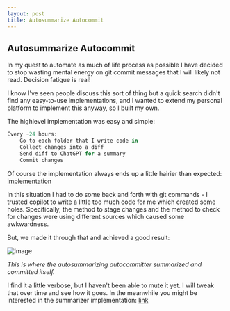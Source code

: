 ```yaml
---
layout: post
title: Autosummarize Autocommit
---
```


## Autosummarize Autocommit

In my quest to automate as much of life process as possible I have decided to stop wasting mental energy on git commit messages that I will likely not read. Decision fatigue is real!

I know I've seen people discuss this sort of thing but a quick search didn't find any easy-to-use implementations, and I wanted to extend my personal platform to implement this anyway, so I built my own.

The highlevel implementation was easy and simple:

```typescript
Every ~24 hours:
	Go to each folder that I write code in
	Collect changes into a diff
	Send diff to ChatGPT for a summary
	Commit changes
```

Of course the implementation always ends up a little hairier than expected: [implementation](https://github.com/vanjaoljaca/vanjacloud.local/blob/1585b4225fe6d8687fe55de6265c4fae50d0ba1f/handlers/autocommit.ts#L86)

In this situation I had to do some back and forth with git commands - I trusted copilot to write a little too much code for me which created some holes. Specifically, the method to stage changes and the method to check for changes were using different sources which caused some awkwardness.

But, we made it through that and achieved a good result:

![Image](https://pbs.twimg.com/media/GEGC9FzbAAAuWeW?format=png&name=medium)

*This is where the autosummarizing autocommitter summarized and committed itself.*

I find it a little verbose, but I haven't been able to mute it yet. I will tweak that over time and see how it goes. In the meanwhile you might be interested in the summarizer implementation: [link](https://github.com/vanjaoljaca/vanjacloud.local/blob/1585b4225fe6d8687fe55de6265c4fae50d0ba1f/util/gitsummarize.ts#L15)